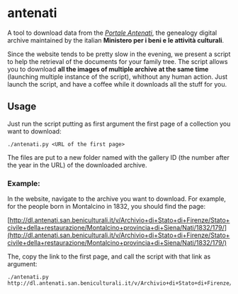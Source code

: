# antenati
A tool to download data from the *[Portale Antenati](http://www.antenati.san.beniculturali.it/)*, the genealogy digital archive maintained by the italian **Ministero per i beni e le attività culturali**.

Since the website tends to be pretty slow in the evening, we present a script to help the retrieval of the documents for your family tree. The script allows you to download **all the images of multiple archive at the same time** (launching multiple instance of the script), whithout any human action. Just launch the script, and have a coffee while it downloads all the stuff for you.


## Usage 
Just run the script putting as first argument the first page of a collection you want to download:

    ./antenati.py <URL of the first page>

The files are put to a new folder named with the gallery ID (the number after the year in the URL) of the downloaded archive.

### Example:
In the website, navigate to the archive you want to download. For example, for the people born in Montalcino in 1832, you should find the page:

[http://dl.antenati.san.beniculturali.it/v/Archivio+di+Stato+di+Firenze/Stato+civile+della+restaurazione/Montalcino+provincia+di+Siena/Nati/1832/179/](http://dl.antenati.san.beniculturali.it/v/Archivio+di+Stato+di+Firenze/Stato+civile+della+restaurazione/Montalcino+provincia+di+Siena/Nati/1832/179/)

The, copy the link to the first page, and call the script with that link as argument:

    ./antenati.py http://dl.antenati.san.beniculturali.it/v/Archivio+di+Stato+di+Firenze/Stato+civile+della+restaurazione/Montalcino+provincia+di+Siena/Nati/1832/179/005178080_00303.jpg.html
